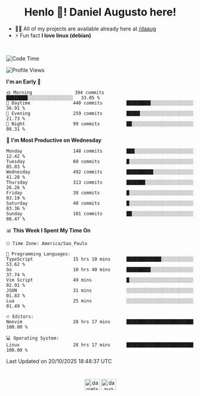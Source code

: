 <h1 align="center">Henlo 👋! Daniel Augusto here!</h1>

- 👨‍💻 All of my projects are available already here at [/daaug](https://github.com/daaug)
- ⚡ Fun fact **I love linux (debian)**
<h1></h1>

<!--START_SECTION:waka-->
![Code Time](http://img.shields.io/badge/Code%20Time-112%20hrs%2028%20mins-blue)

![Profile Views](http://img.shields.io/badge/Profile%20Views-0-blue)

**I'm an Early 🐤** 

```text
🌞 Morning                394 commits         ████████░░░░░░░░░░░░░░░░░   33.05 % 
🌆 Daytime                440 commits         █████████░░░░░░░░░░░░░░░░   36.91 % 
🌃 Evening                259 commits         █████░░░░░░░░░░░░░░░░░░░░   21.73 % 
🌙 Night                  99 commits          ██░░░░░░░░░░░░░░░░░░░░░░░   08.31 % 
```
📅 **I'm Most Productive on Wednesday** 

```text
Monday                   148 commits         ███░░░░░░░░░░░░░░░░░░░░░░   12.42 % 
Tuesday                  60 commits          █░░░░░░░░░░░░░░░░░░░░░░░░   05.03 % 
Wednesday                492 commits         ██████████░░░░░░░░░░░░░░░   41.28 % 
Thursday                 313 commits         ███████░░░░░░░░░░░░░░░░░░   26.26 % 
Friday                   38 commits          █░░░░░░░░░░░░░░░░░░░░░░░░   03.19 % 
Saturday                 40 commits          █░░░░░░░░░░░░░░░░░░░░░░░░   03.36 % 
Sunday                   101 commits         ██░░░░░░░░░░░░░░░░░░░░░░░   08.47 % 
```


📊 **This Week I Spent My Time On** 

```text
🕑︎ Time Zone: America/Sao_Paulo

💬 Programming Languages: 
TypeScript               15 hrs 10 mins      █████████████░░░░░░░░░░░░   53.62 % 
Go                       10 hrs 40 mins      █████████░░░░░░░░░░░░░░░░   37.74 % 
Vim Script               49 mins             █░░░░░░░░░░░░░░░░░░░░░░░░   02.91 % 
JSON                     31 mins             ░░░░░░░░░░░░░░░░░░░░░░░░░   01.83 % 
Lua                      25 mins             ░░░░░░░░░░░░░░░░░░░░░░░░░   01.49 % 

🔥 Editors: 
Neovim                   28 hrs 17 mins      █████████████████████████   100.00 % 

💻 Operating System: 
Linux                    28 hrs 17 mins      █████████████████████████   100.00 % 
```


 Last Updated on 20/10/2025 18:48:37 UTC
<!--END_SECTION:waka-->

<h1></h1>
<p align="center">
<a href="https://linkedin.com/in/danielaug" target="blank"><img align="center" src="https://raw.githubusercontent.com/rahuldkjain/github-profile-readme-generator/master/src/images/icons/Social/linked-in-alt.svg" alt="danielaug" height="30" width="40" /></a> 
<a href="https://www.hackerrank.com/daaug" target="blank"><img align="center" src="https://raw.githubusercontent.com/rahuldkjain/github-profile-readme-generator/master/src/images/icons/Social/hackerrank.svg" alt="daaug" height="30" width="40" /></a>
</p>
